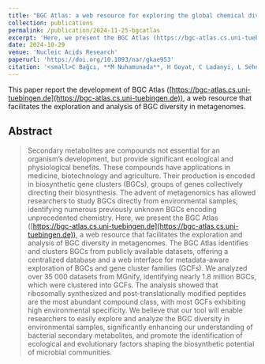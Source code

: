 ```yaml
---
title: "BGC Atlas: a web resource for exploring the global chemical diversity encoded in bacterial genomes"
collection: publications
permalink: /publication/2024-11-25-bgcatlas
excerpt: 'Here, we present the BGC Atlas (https://bgc-atlas.cs.uni-tuebingen.de), a web resource that facilitates the exploration and analysis of BGC diversity in metagenomes. The BGC Atlas identifies and clusters BGCs from publicly available datasets, offering a centralized database and a web interface for metadata-aware exploration of BGCs and gene cluster families (GCFs).'
date: 2024-10-29
venue: 'Nucleic Acids Research'
paperurl: 'https://doi.org/10.1093/nar/gkae953'
citation: '<small>C Bağcı, **M Nuhamunada**, H Goyat, C Ladanyi, L Sehnal, K Blin, SA Kautsar, A Tagirdzhanov, A Gurevich, S Mantri, C von Mering, D Udwary, MH Medema, T Weber, N Ziemert. 2024. BGC Atlas: a web resource for exploring the global chemical diversity encoded in bacterial genomes, Nucleic Acids Research, gkae953</small>'
---
```


This paper report the development of BGC Atlas ([https://bgc-atlas.cs.uni-tuebingen.de](https://bgc-atlas.cs.uni-tuebingen.de)), a web resource that facilitates the exploration and analysis of BGC diversity in metagenomes.

## Abstract

> Secondary metabolites are compounds not essential for an organism’s development, but provide significant ecological and physiological benefits. These compounds have applications in medicine, biotechnology and agriculture. Their production is encoded in biosynthetic gene clusters (BGCs), groups of genes collectively directing their biosynthesis. The advent of metagenomics has allowed researchers to study BGCs directly from environmental samples, identifying numerous previously unknown BGCs encoding unprecedented chemistry. Here, we present the BGC Atlas ([https://bgc-atlas.cs.uni-tuebingen.de](https://bgc-atlas.cs.uni-tuebingen.de)), a web resource that facilitates the exploration and analysis of BGC diversity in metagenomes. The BGC Atlas identifies and clusters BGCs from publicly available datasets, offering a centralized database and a web interface for metadata-aware exploration of BGCs and gene cluster families (GCFs). We analyzed over 35 000 datasets from MGnify, identifying nearly 1.8 million BGCs, which were clustered into GCFs. The analysis showed that ribosomally synthesized and post-translationally modified peptides are the most abundant compound class, with most GCFs exhibiting high environmental specificity. We believe that our tool will enable researchers to easily explore and analyze the BGC diversity in environmental samples, significantly enhancing our understanding of bacterial secondary metabolites, and promote the identification of ecological and evolutionary factors shaping the biosynthetic potential of microbial communities.
